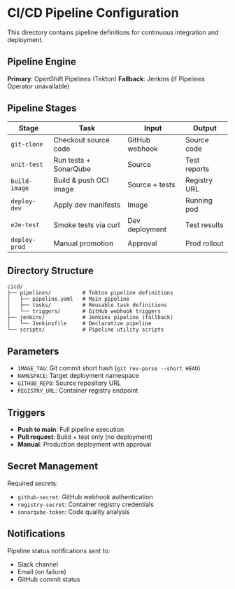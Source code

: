 # CI/CD Pipeline Configuration

This directory contains pipeline definitions for continuous integration and deployment.

## Pipeline Engine

**Primary**: OpenShift Pipelines (Tekton)
**Fallback**: Jenkins (if Pipelines Operator unavailable)

## Pipeline Stages

| Stage | Task | Input | Output |
|-------|------|-------|--------|
| `git-clone` | Checkout source code | GitHub webhook | Source code |
| `unit-test` | Run tests + SonarQube | Source | Test reports |
| `build-image` | Build & push OCI image | Source + tests | Registry URL |
| `deploy-dev` | Apply dev manifests | Image | Running pod |
| `e2e-test` | Smoke tests via curl | Dev deployment | Test results |
| `deploy-prod` | Manual promotion | Approval | Prod rollout |

## Directory Structure

```
cicd/
├── pipelines/          # Tekton pipeline definitions
│   ├── pipeline.yaml   # Main pipeline
│   ├── tasks/          # Reusable task definitions
│   └── triggers/       # GitHub webhook triggers
├── jenkins/            # Jenkins pipeline (fallback)
│   └── Jenkinsfile     # Declarative pipeline
└── scripts/            # Pipeline utility scripts
```

## Parameters

- `IMAGE_TAG`: Git commit short hash (`git rev-parse --short HEAD`)
- `NAMESPACE`: Target deployment namespace
- `GITHUB_REPO`: Source repository URL
- `REGISTRY_URL`: Container registry endpoint

## Triggers

- **Push to main**: Full pipeline execution
- **Pull request**: Build + test only (no deployment)
- **Manual**: Production deployment with approval

## Secret Management

Required secrets:
- `github-secret`: GitHub webhook authentication
- `registry-secret`: Container registry credentials
- `sonarqube-token`: Code quality analysis

## Notifications

Pipeline status notifications sent to:
- Slack channel
- Email (on failure)
- GitHub commit status 